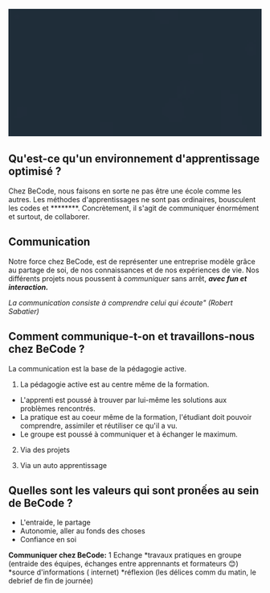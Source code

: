 ![L](becode.gif)

## Qu'est-ce qu'un environnement d'apprentissage optimisé ?

Chez BeCode, nous faisons en sorte ne pas être une école comme les autres. Les méthodes d'apprentissages ne sont pas ordinaires, bousculent les codes et ********. Concrètement, il s'agit de communiquer énormément et surtout, de collaborer.

## Communication

Notre force chez BeCode, est de représenter une entreprise modèle grâce au partage de soi, de nos connaissances et de nos expériences de vie.
Nos différents projets nous poussent à *communiquer* sans arrêt, **_avec fun et interaction._**

_La communication consiste à comprendre celui qui écoute" (Robert Sabatier)_

## Comment communique-t-on et travaillons-nous chez BeCode ?

La communication est la base de la pédagogie active.
 
1. La pédagogie active est au centre même de la formation. 
  *  L'apprenti est poussé à trouver par lui-même les solutions aux problèmes rencontrés.
  *  La pratique est au coeur même de la formation, l'étudiant doit pouvoir comprendre, assimiler et réutiliser ce qu'il a vu.
  *  Le groupe est poussé à communiquer et à échanger le maximum.

2. Via des projets

3. Via un auto apprentissage

## Quelles sont les valeurs qui sont pronếes au sein de BeCode ?

* L'entraide, le partage 
* Autonomie, aller au fonds des choses
* Confiance en soi

**Communiquer chez BeCode:**
1 Echange
*travaux pratiques en groupe (entraide des équipes, échanges entre apprennants et formateurs :blush:) 
*source d'informations ( internet)
*réflexion (les délices comm du matin, le debrief de fin de journée)
